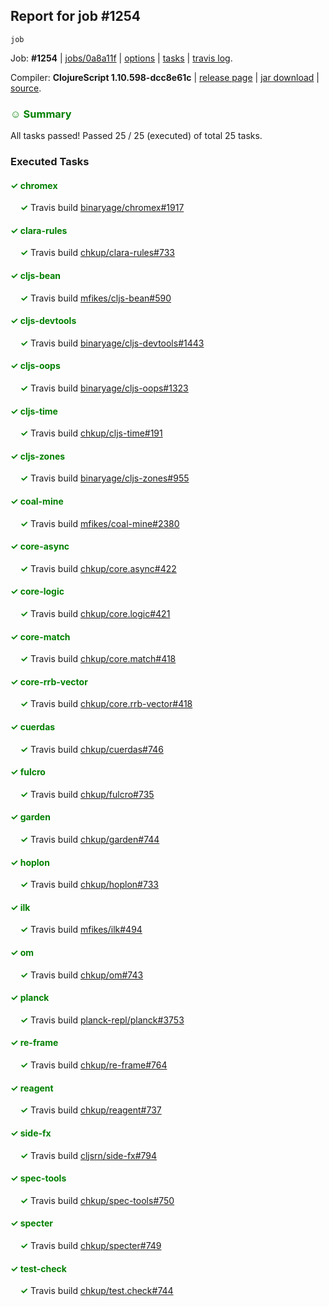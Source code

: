 ## Report for job #1254
```
job
```


Job: **#1254** | [jobs/0a8a11f](https://github.com/cljs-oss/canary/commit/0a8a11f43f055bc3e944293a188bbfa474e334bb) | [options](options.edn) | [tasks](tasks.edn) | [travis log](https://travis-ci.org/cljs-oss/canary/builds/636829352).

Compiler: **ClojureScript 1.10.598-dcc8e61c** | [release page](https://github.com/cljs-oss/canary/releases/tag/r1.10.598-dcc8e61c) | [jar download](https://github.com/cljs-oss/canary/releases/download/r1.10.598-dcc8e61c/clojurescript-1.10.598-dcc8e61c.jar) | [source](https://github.com/clojure/clojurescript/commit/dcc8e61c79bfc701fe9e1414fe5db93edf6f1853).

### <b style='color:green'>☺ Summary</b>

All tasks passed! Passed 25 / 25 (executed) of total 25 tasks.

### Executed Tasks

#### <b style='color:green'>&#x2713; chromex</b>
&nbsp;&nbsp;&nbsp;&nbsp;<b style='color:green'>&#x2713;</b> Travis build [binaryage/chromex#1917](https://travis-ci.org/binaryage/chromex/builds/636830518)<br>

#### <b style='color:green'>&#x2713; clara-rules</b>
&nbsp;&nbsp;&nbsp;&nbsp;<b style='color:green'>&#x2713;</b> Travis build [chkup/clara-rules#733](https://travis-ci.org/chkup/clara-rules/builds/636830540)<br>

#### <b style='color:green'>&#x2713; cljs-bean</b>
&nbsp;&nbsp;&nbsp;&nbsp;<b style='color:green'>&#x2713;</b> Travis build [mfikes/cljs-bean#590](https://travis-ci.org/mfikes/cljs-bean/builds/636830544)<br>

#### <b style='color:green'>&#x2713; cljs-devtools</b>
&nbsp;&nbsp;&nbsp;&nbsp;<b style='color:green'>&#x2713;</b> Travis build [binaryage/cljs-devtools#1443](https://travis-ci.org/binaryage/cljs-devtools/builds/636830548)<br>

#### <b style='color:green'>&#x2713; cljs-oops</b>
&nbsp;&nbsp;&nbsp;&nbsp;<b style='color:green'>&#x2713;</b> Travis build [binaryage/cljs-oops#1323](https://travis-ci.org/binaryage/cljs-oops/builds/636830564)<br>

#### <b style='color:green'>&#x2713; cljs-time</b>
&nbsp;&nbsp;&nbsp;&nbsp;<b style='color:green'>&#x2713;</b> Travis build [chkup/cljs-time#191](https://travis-ci.org/chkup/cljs-time/builds/636830566)<br>

#### <b style='color:green'>&#x2713; cljs-zones</b>
&nbsp;&nbsp;&nbsp;&nbsp;<b style='color:green'>&#x2713;</b> Travis build [binaryage/cljs-zones#955](https://travis-ci.org/binaryage/cljs-zones/builds/636830575)<br>

#### <b style='color:green'>&#x2713; coal-mine</b>
&nbsp;&nbsp;&nbsp;&nbsp;<b style='color:green'>&#x2713;</b> Travis build [mfikes/coal-mine#2380](https://travis-ci.org/mfikes/coal-mine/builds/636830577)<br>

#### <b style='color:green'>&#x2713; core-async</b>
&nbsp;&nbsp;&nbsp;&nbsp;<b style='color:green'>&#x2713;</b> Travis build [chkup/core.async#422](https://travis-ci.org/chkup/core.async/builds/636830587)<br>

#### <b style='color:green'>&#x2713; core-logic</b>
&nbsp;&nbsp;&nbsp;&nbsp;<b style='color:green'>&#x2713;</b> Travis build [chkup/core.logic#421](https://travis-ci.org/chkup/core.logic/builds/636830612)<br>

#### <b style='color:green'>&#x2713; core-match</b>
&nbsp;&nbsp;&nbsp;&nbsp;<b style='color:green'>&#x2713;</b> Travis build [chkup/core.match#418](https://travis-ci.org/chkup/core.match/builds/636830616)<br>

#### <b style='color:green'>&#x2713; core-rrb-vector</b>
&nbsp;&nbsp;&nbsp;&nbsp;<b style='color:green'>&#x2713;</b> Travis build [chkup/core.rrb-vector#418](https://travis-ci.org/chkup/core.rrb-vector/builds/636830618)<br>

#### <b style='color:green'>&#x2713; cuerdas</b>
&nbsp;&nbsp;&nbsp;&nbsp;<b style='color:green'>&#x2713;</b> Travis build [chkup/cuerdas#746](https://travis-ci.org/chkup/cuerdas/builds/636830631)<br>

#### <b style='color:green'>&#x2713; fulcro</b>
&nbsp;&nbsp;&nbsp;&nbsp;<b style='color:green'>&#x2713;</b> Travis build [chkup/fulcro#735](https://travis-ci.org/chkup/fulcro/builds/636830641)<br>

#### <b style='color:green'>&#x2713; garden</b>
&nbsp;&nbsp;&nbsp;&nbsp;<b style='color:green'>&#x2713;</b> Travis build [chkup/garden#744](https://travis-ci.org/chkup/garden/builds/636830649)<br>

#### <b style='color:green'>&#x2713; hoplon</b>
&nbsp;&nbsp;&nbsp;&nbsp;<b style='color:green'>&#x2713;</b> Travis build [chkup/hoplon#733](https://travis-ci.org/chkup/hoplon/builds/636830819)<br>

#### <b style='color:green'>&#x2713; ilk</b>
&nbsp;&nbsp;&nbsp;&nbsp;<b style='color:green'>&#x2713;</b> Travis build [mfikes/ilk#494](https://travis-ci.org/mfikes/ilk/builds/636830892)<br>

#### <b style='color:green'>&#x2713; om</b>
&nbsp;&nbsp;&nbsp;&nbsp;<b style='color:green'>&#x2713;</b> Travis build [chkup/om#743](https://travis-ci.org/chkup/om/builds/636830667)<br>

#### <b style='color:green'>&#x2713; planck</b>
&nbsp;&nbsp;&nbsp;&nbsp;<b style='color:green'>&#x2713;</b> Travis build [planck-repl/planck#3753](https://travis-ci.org/planck-repl/planck/builds/636831038)<br>

#### <b style='color:green'>&#x2713; re-frame</b>
&nbsp;&nbsp;&nbsp;&nbsp;<b style='color:green'>&#x2713;</b> Travis build [chkup/re-frame#764](https://travis-ci.org/chkup/re-frame/builds/636830950)<br>

#### <b style='color:green'>&#x2713; reagent</b>
&nbsp;&nbsp;&nbsp;&nbsp;<b style='color:green'>&#x2713;</b> Travis build [chkup/reagent#737](https://travis-ci.org/chkup/reagent/builds/636830752)<br>

#### <b style='color:green'>&#x2713; side-fx</b>
&nbsp;&nbsp;&nbsp;&nbsp;<b style='color:green'>&#x2713;</b> Travis build [cljsrn/side-fx#794](https://travis-ci.org/cljsrn/side-fx/builds/636830874)<br>

#### <b style='color:green'>&#x2713; spec-tools</b>
&nbsp;&nbsp;&nbsp;&nbsp;<b style='color:green'>&#x2713;</b> Travis build [chkup/spec-tools#750](https://travis-ci.org/chkup/spec-tools/builds/636831000)<br>

#### <b style='color:green'>&#x2713; specter</b>
&nbsp;&nbsp;&nbsp;&nbsp;<b style='color:green'>&#x2713;</b> Travis build [chkup/specter#749](https://travis-ci.org/chkup/specter/builds/636830906)<br>

#### <b style='color:green'>&#x2713; test-check</b>
&nbsp;&nbsp;&nbsp;&nbsp;<b style='color:green'>&#x2713;</b> Travis build [chkup/test.check#744](https://travis-ci.org/chkup/test.check/builds/636831106)<br>
